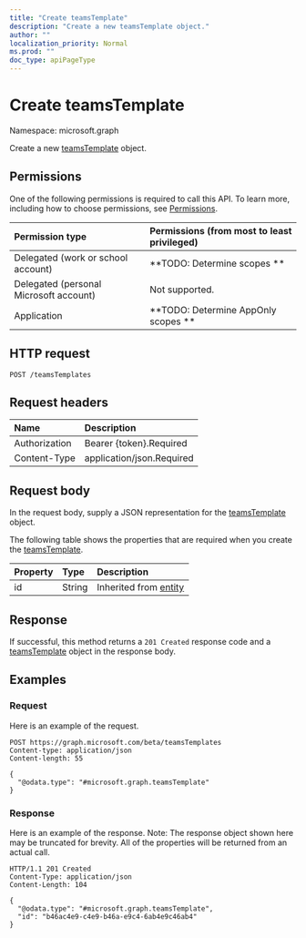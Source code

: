 ```yaml
---
title: "Create teamsTemplate"
description: "Create a new teamsTemplate object."
author: ""
localization_priority: Normal
ms.prod: ""
doc_type: apiPageType
---
```


# Create teamsTemplate

Namespace: microsoft.graph

Create a new [teamsTemplate](../resources/teamstemplate.md) object.

## Permissions
One of the following permissions is required to call this API. To learn more, including how to choose permissions, see [Permissions](/concepts/permissions-reference.md).

|Permission type|Permissions (from most to least privileged)|
|:---|:---|
|Delegated (work or school account)|**TODO: Determine scopes **|
|Delegated (personal Microsoft account)|Not supported.|
|Application|**TODO: Determine AppOnly scopes **|

## HTTP request
<!-- {
  "blockType": "ignored"
}
-->
``` http
POST /teamsTemplates
```

## Request headers
|Name|Description|
|:---|:---|
|Authorization|Bearer {token}.Required|
|Content-Type|application/json.Required|

## Request body
In the request body, supply a JSON representation for the [teamsTemplate](../resources/teamstemplate.md) object.

The following table shows the properties that are required when you create the [teamsTemplate](../resources/teamstemplate.md).

|Property|Type|Description|
|:---|:---|:---|
|id|String| Inherited from [entity](../resources/entity.md)|



## Response
If successful, this method returns a `201 Created` response code and a [teamsTemplate](../resources/teamstemplate.md) object in the response body.

## Examples

### Request
Here is an example of the request.
<!-- {
  "blockType": "request",
  "name": "create_teamstemplate_from_teamstemplates"
}
-->
``` http
POST https://graph.microsoft.com/beta/teamsTemplates
Content-type: application/json
Content-length: 55

{
  "@odata.type": "#microsoft.graph.teamsTemplate"
}
```

### Response
Here is an example of the response. Note: The response object shown here may be truncated for brevity. All of the properties will be returned from an actual call.
<!-- {
  "blockType": "response",
  "truncated": true,
  "@odata.type": "microsoft.graph.teamstemplate"
}
-->
``` http
HTTP/1.1 201 Created
Content-Type: application/json
Content-Length: 104

{
  "@odata.type": "#microsoft.graph.teamsTemplate",
  "id": "b46ac4e9-c4e9-b46a-e9c4-6ab4e9c46ab4"
}
```

